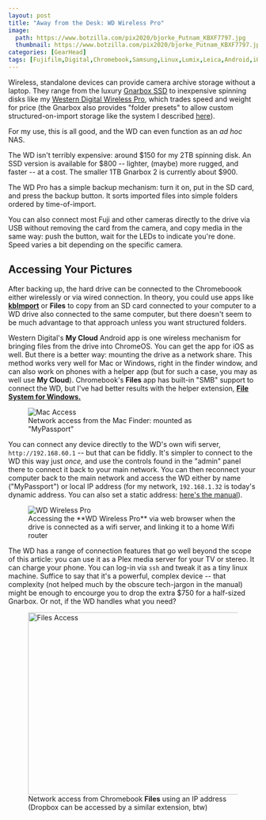```yaml
---
layout: post
title: "Away from the Desk: WD Wireless Pro"
image:
  path: https://www.botzilla.com/pix2020/bjorke_Putnam_KBXF7797.jpg
  thumbnail: https://www.botzilla.com/pix2020/bjorke_Putnam_KBXF7797.jpg
categories: [GearHead]
tags: [Fujifilm,Digital,Chromebook,Samsung,Linux,Lumix,Leica,Android,iOS]
---
```


Wireless, standalone devices can provide camera archive storage without a laptop. They range from the luxury <a href="https://www.gnarbox.com/">Gnarbox SSD</a> to inexpensive spinning disks like my <a href="https://shop.westerndigital.com/products/portable-drives/wd-my-passport-wireless-pro-hdd#WDBVPL0010BBK-NESN">Western Digital Wireless Pro</a>, which trades speed and weight for price (the Gnarbox also provides "folder presets" to allow custom structured-on-import storage like the system I described <a href="{{ site.baseurl }}{% post_url 2020-04-09-kbImport %}">here</a>).

For my use, this is all good, and the WD can even function as an _ad hoc_ NAS.

<!--more-->

The WD isn't terribly expensive: around $150 for my 2TB spinning disk. An SSD version is available for $800 -- lighter, (maybe) more rugged, and faster -- at a cost. The smaller 1TB Gnarbox 2 is currently about $900.

The WD Pro has a simple backup mechanism: turn it on, put in the SD card, and press the backup button. It sorts imported files into simple folders ordered by time-of-import.

You can also connect most Fuji and other cameras directly to the drive via USB without removing the card from the camera, and copy media in the same way: push the button, wait for the LEDs to indicate you're done. Speed varies a bit depending on the specific camera.

## Accessing Your Pictures

After backing up, the hard drive can be connected to the Chromeboook either wirelessly or via wired connection. In theory, you could use apps like <a href="https://www.botzilla.com/gearhead/2020/04/09/kbImport.html"><b>kbImport</b></a> or **Files** to copy from an SD card connected to your computer to a WD drive also connected to the same computer, but there doesn't seem to be much advantage to that approach unless you want structured folders.

Western Digital's **My Cloud** Android app is one wireless mechanism for bringing files from the drive into ChromeOS. You can get the app for iOS as well. But there is a better way: mounting the drive as a network share. This method works very well for Mac or Windows, right in the finder window, and can also work on phones with a helper app (but for such a case, you may as well use **My Cloud**). Chromebook's **Files** app has built-in "SMB" support to connect the WD, but I've had better results with the helper extension, <a href="https://chrome.google.com/webstore/detail/file-system-for-windows/mfhnnfciefdpolbelmfkpmhhmlkehbdf?hl=en">**File System for Windows.**</a>

<figure class="align-center">
<img alt="Mac Access" src="https://botzilla.com/pix2020/WD-Network-on-Mac.jpg">
<figcaption>Network access from the Mac Finder: mounted as "MyPassport"</figcaption>
</figure>

You can connect any device directly to the WD's own wifi server, `http://192.168.60.1` -- but that can be fiddly. It's simpler to connect to the WD this way just _once,_ and use the controls found in the "admin" panel there to connect it back to your main network. You can then reconnect your computer back to the main network and access the WD either by name ("MyPassport") or local IP address (for my network, `192.168.1.32` is today's dynamic address. You can also set a static address: <a href="https://media.flixcar.com/f360cdn/Western_Digital-2411667979-eng_user_manual_4779-705151.pdf">here's the manual</a>). 

<figure class="align-center">
<img alt="WD Wireless Pro" src="https://botzilla.com/pix2020/WD-wifi.jpg">
<figcaption>Accessing the **WD Wireless Pro** via web browser when the drive is connected as a wifi server, and linking it to a home Wifi router</figcaption>
</figure>

The WD has a range of connection features that go well beyond the scope of this article: you can use it as a Plex media server for your TV or stereo. It can charge your phone. You can log-in via `ssh` and tweak it as a tiny linux machine. Suffice to say that it's a powerful, complex device -- that complexity (not helped much by the obscure tech-jargon in the manual) might be enough to encourge you to drop the extra $750 for a half-sized Gnarbox. Or not, if the WD handles what you need?

<figure class="align-center">
<img alt="Files Access" src="https://botzilla.com/pix2020/files_extensions.jpg" width="484" height="368">
<figcaption>Network access from Chromebook <b>Files</b> using an IP address<br/>(Dropbox can be accessed by a similar extension, btw)</figcaption>
</figure>

